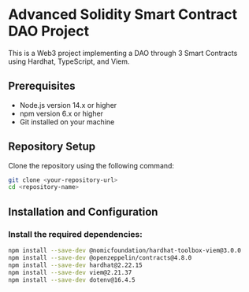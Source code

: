 # Advanced Solidity Smart Contract DAO Project

This is a Web3 project implementing a DAO through 3 Smart Contracts using Hardhat, TypeScript, and Viem.

## Prerequisites

- Node.js version 14.x or higher
- npm version 6.x or higher
- Git installed on your machine

## Repository Setup

Clone the repository using the following command:
```bash
git clone <your-repository-url>
cd <repository-name>
```

## Installation and Configuration


### Install the required dependencies:
```bash
npm install --save-dev @nomicfoundation/hardhat-toolbox-viem@3.0.0
npm install --save-dev @openzeppelin/contracts@4.8.0
npm install --save-dev hardhat@2.22.15
npm install --save-dev viem@2.21.37
npm install --save-dev dotenv@16.4.5
```